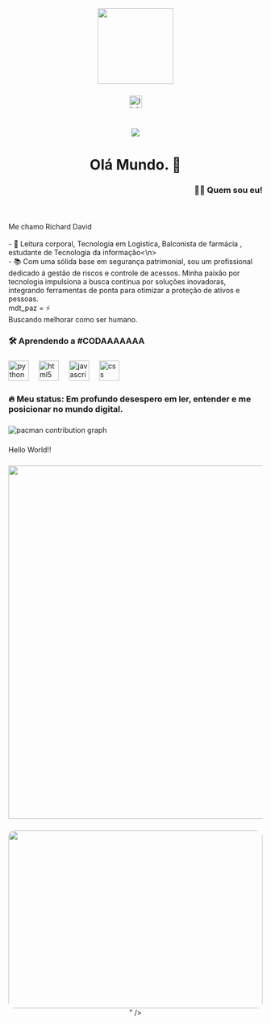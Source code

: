 <div align="center">
  <img height="150" src="https://media3.giphy.com/media/v1.Y2lkPTc5MGI3NjExbTA4NWtiMTdvNmZyczQxOHdzZ3c2dzhweHZ2bTcybXN4MXkwbWQ0eiZlcD12MV9pbnRlcm5hbF9naWZfYnlfaWQmY3Q9Zw/Fr1ma61Lh1XspqQmRm/giphy.gif"  />
</div>

###

<div align="center">
  <a href="https://www.linkedin.com/in/richard-dvd-3a57b8380/" target="_blank">
    <img src="https://img.shields.io/static/v1?message=LinkedIn&logo=linkedin&label=&color=0077B5&logoColor=white&labelColor=&style=for-the-badge" height="25" alt="linkedin logo"  />
  </a>
</div>

###

<br clear="both">

<div align="center">
  <img src="https://visitor-badge.laobi.icu/badge?page_id=maurodesouz.maurodesouz&left_color=black&right_color=royalblue&left_text=Richard%20David"  />
</div>

###

<h1 align="center">Olá Mundo. 👋</h1>

###

<h3 align="right">👩‍💻  Quem sou eu!</h3>

###

<br clear="both">

<p align="left">Me chamo Richard David<br><br>- 🔭 Leitura corporal, Tecnologia em Logistica, Balconista de farmácia , estudante de Tecnologia da informação<\n> <br>- 📚 Com uma sólida base em segurança patrimonial, sou um profissional dedicado á gestão de riscos e controle de acessos. Minha paixão por tecnologia impulsiona a busca contínua por soluções inovadoras, integrando ferramentas de ponta para otimizar a proteção de ativos e pessoas.<br>                    mdt_paz = ⚡<br>Buscando melhorar como ser humano.</p>

###

<h3 align="left">🛠 Aprendendo a #CODAAAAAAA</h3>

###

<div align="left">
  <img src="https://cdn.jsdelivr.net/gh/devicons/devicon/icons/python/python-original-wordmark.svg" height="40" alt="python logo"  />
  <img width="12" />
  <img src="https://cdn.jsdelivr.net/gh/devicons/devicon/icons/html5/html5-original-wordmark.svg" height="40" alt="html5 logo"  />
  <img width="12" />
  <img src="https://cdn.jsdelivr.net/gh/devicons/devicon/icons/javascript/javascript-original.svg" height="40" alt="javascript logo"  />
  <img width="12" />
  <img src="https://cdn.jsdelivr.net/gh/devicons/devicon/icons/css3/css3-original-wordmark.svg" height="40" alt="css logo"  />
</div>

###

<h3 align="left">🔥   Meu status: Em profundo desespero em ler, entender e me posicionar no mundo digital.</h3>

###

<picture>
  <source media="(prefers-color-scheme: dark)" srcset="https://raw.githubusercontent.com/maurodesouz/maurodesouz/output/pacman-contribution-graph-dark.svg">
  <source media="(prefers-color-scheme: light)" srcset="https://raw.githubusercontent.com/maurodesouz/maurodesouz/output/pacman-contribution-graph.svg">
  <img alt="pacman contribution graph" src="https://raw.githubusercontent.com/maurodesouz/maurodesouz/output/pacman-contribution-graph.svg">
</picture>

###

<p align="left">Hello World!!</p>

###

<div align="center">
  <img height="700" src="https://lh3.googleusercontent.com/pw/AP1GczPkuaP23xXX1MovXe6loLPQovwvirOM15Bh5-ITk1rB5CxD97vIhkc2PgynsTi7ltPN7st2iySK6-7r8X8dOWRR-Wm1PiPTMHFE00aFmiq78bekFfaov358TqMifUcbabzdCdNonpBKpiEPZ3SPnFc=w475-h633-s-no-gm?authuser=0"  />
</div>

###

<div align="center">
  <img src="<iframe data-testid="embed-iframe" style="border-radius:12px" src="https://open.spotify.com/embed/track/3GadCTYAW2bUGPeqExRMsA?utm_source=generator" width="100%" height="352" frameBorder="0" allowfullscreen="" allow="autoplay; clipboard-write; encrypted-media; fullscreen; picture-in-picture" loading="lazy"></iframe>"  />
</div>

###

